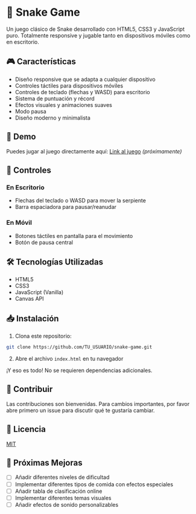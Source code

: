 # 🐍 Snake Game

Un juego clásico de Snake desarrollado con HTML5, CSS3 y JavaScript puro. Totalmente responsive y jugable tanto en dispositivos móviles como en escritorio.

## 🎮 Características

- Diseño responsive que se adapta a cualquier dispositivo
- Controles táctiles para dispositivos móviles
- Controles de teclado (flechas y WASD) para escritorio
- Sistema de puntuación y récord
- Efectos visuales y animaciones suaves
- Modo pausa
- Diseño moderno y minimalista

## 🚀 Demo

Puedes jugar al juego directamente aquí: [Link al juego](#) *(próximamente)*

## 📱 Controles

### En Escritorio
- Flechas del teclado o WASD para mover la serpiente
- Barra espaciadora para pausar/reanudar

### En Móvil
- Botones táctiles en pantalla para el movimiento
- Botón de pausa central

## 🛠️ Tecnologías Utilizadas

- HTML5
- CSS3
- JavaScript (Vanilla)
- Canvas API

## 📥 Instalación

1. Clona este repositorio:
```bash
git clone https://github.com/TU_USUARIO/snake-game.git
```

2. Abre el archivo `index.html` en tu navegador

¡Y eso es todo! No se requieren dependencias adicionales.

## 🤝 Contribuir

Las contribuciones son bienvenidas. Para cambios importantes, por favor abre primero un issue para discutir qué te gustaría cambiar.

## 📜 Licencia

[MIT](LICENSE)

## 🎯 Próximas Mejoras

- [ ] Añadir diferentes niveles de dificultad
- [ ] Implementar diferentes tipos de comida con efectos especiales
- [ ] Añadir tabla de clasificación online
- [ ] Implementar diferentes temas visuales
- [ ] Añadir efectos de sonido personalizables 
